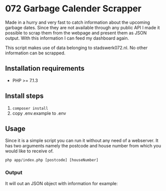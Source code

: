 # 072 Garbage Calender Scrapper

Made in a hurry and very fast to catch information about the upcoming garbage dates. Since they are not available through any public API I made it possible to scrap them from the webpage and present them as JSON output.
With this information I can feed my dashboard again. 

This script makes use of data belonging to stadswerk072.nl. No other information can be scrapped.  

## Installation requirements
-  PHP >= 7.1.3

## Install steps
1. ``composer install``
2. copy .env.example to .env

## Usage
Since it is a simple script you can run it without any need of a webserver. It has two arguments namely the postcode and house number from which you would like to receive of. 

``php app/index.php [postcode] [houseNumber]``
  
### Output
It will out an JSON object with information for example:
